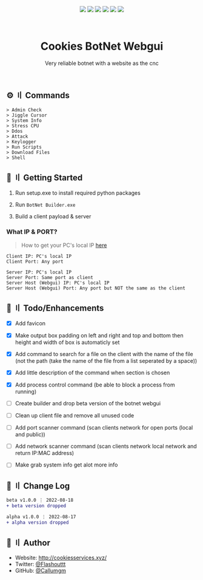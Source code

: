 <p align="center">
  <img src="https://sonarcloud.io/api/project_badges/measure?project=Callumgm_Cookies_RAT&metric=ncloc">
  <img src="https://img.shields.io/badge/version-5.0.5-blue.svg?cacheSeconds=2592000" >
  <img src="https://img.shields.io/badge/Maintained%3F-yes-green.svg" >
  <img src="https://img.shields.io/badge/license-MIT-yellow.svg" >
  <img src="https://img.shields.io/github/last-commit/Callumgm/Cookies_RAT">
  <a href="https://twitter.com/Flashouttt" target="_blank">
    <img src="https://img.shields.io/twitter/follow/Flashouttt.svg?style=social">
  </a>
</p>

<!-- PROJECT LOGO -->
<br />
<p align="center">

  <h1 align="center">Cookies BotNet Webgui</h1>

  <p align="center">
    Very reliable botnet with a website as the cnc
    <br />
  </p>
</p>

<br>


## <a id="commands"></a>:gear: 〢 Commands ##

```shell
> Admin Check
> Jiggle Cursor
> System Info
> Stress CPU
> Ddos
> Attack
> Keylogger
> Run Scripts
> Download Files
> Shell
```

## <a id="gettingstarted"></a>:file_folder: 〢 Getting Started ##

1. Run setup.exe to install required python packages

2. Run `BotNet Builder.exe`

3. Build a client payload & server

### What IP & PORT? ###
> How to get your PC's local IP [here](https://www.businessinsider.com/how-to-find-ip-address-on-windows?r=US&IR=T)

```
Client IP: PC's local IP
Client Port: Any port

Server IP: PC's local IP
Server Port: Same port as client
Server Host (Webgui) IP: PC's local IP
Server Host (Webgui) Port: Any port but NOT the same as the client
```


## <a id="enhancements"></a>:pushpin: 〢 Todo/Enhancements ##

- [x] Add favicon
- [x] Make output box padding on left and right and top and bottom then height and width of box is automaticly set
- [x] Add command to search for a file on the client with the name of the file (not the path (take the name of the file from a list seperated by a space))
- [x] Add little description of the command when section is chosen
- [x] Add process control command (be able to block a process from running)
- [ ] Create builder and drop beta version of the botnet webgui
- [ ] Clean up client file and remove all unused code
- [ ] Add port scanner command (scan clients network for open ports (local and public))
- [ ] Add network scanner command (scan clients network local network and return IP:MAC address)
- [ ] Make grab system info get alot more info



## <a id="changelog"></a>:thought_balloon: 〢 Change Log ##

```diff
beta v1.0.0 ⋮ 2022-08-18
+ beta version dropped

alpha v1.0.0 ⋮ 2022-08-17
+ alpha version dropped
```

## <a id="author"></a>👤 〢 Author ##

- Website: http://cookiesservices.xyz/  
- Twitter: [@Flashouttt](https://twitter.com/Flashouttt)  
- GitHub: [@Callumgm](https://github.com/Callumgm)    
